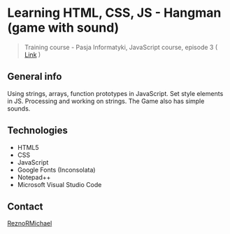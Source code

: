 # Learning HTML, CSS, JS - Hangman (game with sound)
> Training course - Pasja Informatyki, JavaScript course, episode 3 ( [Link](https://www.youtube.com/watch?v=9FVtiJHFCSU) )

## General info
Using strings, arrays, function prototypes in JavaScript. Set style elements in JS. Processing and working on strings. The Game also has simple sounds.

## Technologies
* HTML5
* CSS
* JavaScript
* Google Fonts (Inconsolata)
* Notepad++
* Microsoft Visual Studio Code

## Contact
[ReznoRMichael](https://github.com/ReznoRMichael) 
